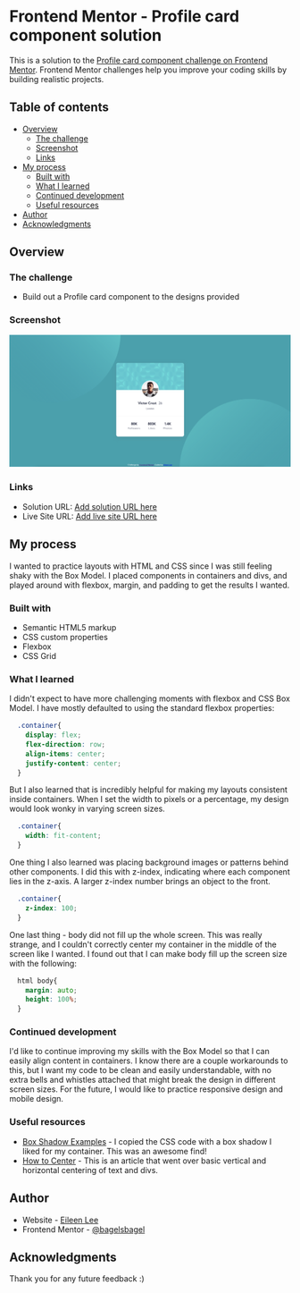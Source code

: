 # Frontend Mentor - Profile card component solution

This is a solution to the [Profile card component challenge on Frontend Mentor](https://www.frontendmentor.io/challenges/profile-card-component-cfArpWshJ). Frontend Mentor challenges help you improve your coding skills by building realistic projects. 

## Table of contents

- [Overview](#overview)
  - [The challenge](#the-challenge)
  - [Screenshot](#screenshot)
  - [Links](#links)
- [My process](#my-process)
  - [Built with](#built-with)
  - [What I learned](#what-i-learned)
  - [Continued development](#continued-development)
  - [Useful resources](#useful-resources)
- [Author](#author)
- [Acknowledgments](#acknowledgments)

## Overview

### The challenge

- Build out a Profile card component to the designs provided

### Screenshot

![](screenshot.png)

### Links

- Solution URL: [Add solution URL here](https://your-solution-url.com)
- Live Site URL: [Add live site URL here](https://your-live-site-url.com)

## My process

I wanted to practice layouts with HTML and CSS since I was still feeling shaky with the Box Model. I placed components in containers and divs, and played around with flexbox, margin, and padding to get the results I wanted.

### Built with

- Semantic HTML5 markup
- CSS custom properties
- Flexbox
- CSS Grid

### What I learned

I didn't expect to have more challenging moments with flexbox and CSS Box Model. I have mostly defaulted to using the standard flexbox properties:

```css
  .container{
    display: flex;
    flex-direction: row;
    align-items: center;
    justify-content: center;
  }
```

But I also learned that is incredibly helpful for making my layouts consistent inside containers. When I set the width to pixels or a percentage, my design would look wonky in varying screen sizes.

```css
  .container{
    width: fit-content;
  }
```

One thing I also learned was placing background images or patterns behind other components. I did this with z-index, indicating where each component lies in the z-axis. A larger z-index number brings an object to the front.

```css
  .container{
    z-index: 100;
  }
```

One last thing - body did not fill up the whole screen. This was really strange, and I couldn't correctly center my container in the middle of the screen like I wanted. I found out that I can make body fill up the screen size with the following:

```css
  html body{
    margin: auto;
    height: 100%;
  }
```

### Continued development

I'd like to continue improving my skills with the Box Model so that I can easily align content in containers. I know there are a couple workarounds to this, but I want my code to be clean and easily understandable, with no extra bells and whistles attached that might break the design in different screen sizes. For the future, I would like to practice responsive design and mobile design.

### Useful resources

- [Box Shadow Examples](https://getcssscan.com/css-box-shadow-examples) - I copied the CSS code with a box shadow I liked for my container. This was an awesome find!
- [How to Center](https://www.freecodecamp.org/news/how-to-center-anything-with-css-align-a-div-text-and-more/) - This is an article that went over basic vertical and horizontal centering of text and divs.

## Author

- Website - [Eileen Lee](https://eileenlee.me/)
- Frontend Mentor - [@bagelsbagel](https://www.frontendmentor.io/profile/bagelsbagel)

## Acknowledgments

Thank you for any future feedback :)
